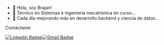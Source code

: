 - 👋 Hola, soy Brajan!
- 👀 Técnico en Sistemas e ingeniería mecatrónica en curso...
- 🌱 Cada día mejorando más en desarrollo backend y ciencia de datos...

Contáctame

[![Linkedin Badge](https://img.shields.io/badge/-bjpulgarin-blue?style=flat-square&logo=Linkedin&logoColor=white)](https://www.linkedin.com/in/bjpulgarin/)[![Gmail Badge](https://img.shields.io/badge/-bjpulgarin@gmail.com-c14438?style=flat-square&logo=Gmail&logoColor=white&link=mailto:bjpulgarin@gmail.com)](mailto:bjpulgarin@gmail.com)
